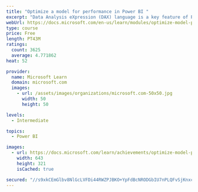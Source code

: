 ```yaml
---
title: "Optimize a model for performance in Power BI "
excerpt: "Data Analysis eXpression (DAX) language is a key feature of Power BI. It is used to create calculated columns, calculated tables, and measures. In this module, you will learn how to use DAX to solve typical analytics problems. You will learn about one of the most popular DAX functions, CALCULATE, and how it can override the default behavior of Power BI."
webUrl: https://docs.microsoft.com/en-us/learn/modules/optimize-model-power-bi/
type: course
price: Free
length: PT43M
ratings:
  count: 3625
  average: 4.771862
heat: 52

provider:
  name: Microsoft Learn
  domain: microsoft.com
  images:
    - url: /assets/images/organizations/microsoft.com-50x50.jpg
      width: 50
      height: 50

levels:
  - Intermediate

topics:
  - Power BI

images:
  - url: https://docs.microsoft.com/learn/achievements/optimize-model-power-bi-social.png
    width: 643
    height: 321
    isCached: true

secured: "//s9xkCEmGlbv8NlGcLVFDi44RWZPJBKO+YpFdBcNRODGbIU7nPLQFvSjKnxcpdpwPMp9whiRGBOp7dXXplxVUlw/FYKwZzcIGmJ9xO631yt2WD0yQ8Q993sg02ygLYrZFHpxU1EpqckPOZo/D52P+zWg3u16qjnQ6X9Da7hQFrALT8QqLja21sOlUA9GSf+qhUd6FvdTyDlw2XfKXnwhpgFj5KrLwJDgFxRYrsHUObwBtHlGo6PCaAR9ymXFOaiY5Upm7HDD1C+cNpmCmFGjyKRBPaw2EfpN+2pVJHQXEsFkFpM53+ACwfjA3Rx0CWKoK2bDyRvb/7Ux1z0FqXZprbM19X06B0tqq67sX81IXnc18+Jsq0DlQ7OMDy2bE4cjoGaBdUZyrR5/TEM79CiY6KrOCPpHtWzjcLMYhDJKd0=;bi+HnGRVmgyblOZ8DFBRtQ=="
---
```


